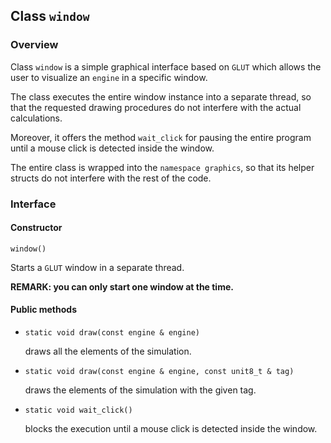 ## Class `window`

### Overview
Class `window` is a simple graphical interface based on `GLUT` which allows the user to visualize an `engine` in a specific window.

The class executes the entire window instance into a separate thread, so that the requested drawing procedures do not interfere with the actual calculations.

Moreover, it offers the method `wait_click` for pausing the entire program until a mouse click is detected inside the window.

The entire class is wrapped into the `namespace graphics`, so that its helper structs do not interfere with the rest of the code.

### Interface

#### Constructor

`window()`

Starts a `GLUT` window in a separate thread.

**REMARK: you can only start one window at the time.**

#### Public methods

  * `static void draw(const engine & engine)`

    draws all the elements of the simulation.

  * `static void draw(const engine & engine, const unit8_t & tag)`

    draws the elements of the simulation with the given tag.

  * `static void wait_click()`

    blocks the execution until a mouse click is detected inside the window.

